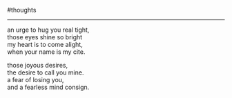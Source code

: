 
#thoughts 

___

an urge to hug you real tight,  
those eyes shine so bright  
my heart is to come alight,  
when your name is my cite.

those joyous desires,  
the desire to call you mine.  
a fear of losing you,  
and a fearless mind consign.  
